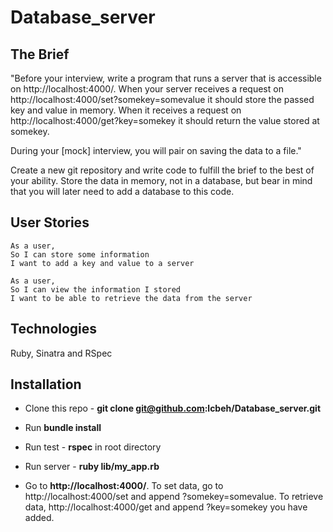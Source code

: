 # Database_server

## The Brief

"Before your interview, write a program that runs a server that is accessible on http://localhost:4000/. When your server receives a request on http://localhost:4000/set?somekey=somevalue it should store the passed key and value in memory. When it receives a request on http://localhost:4000/get?key=somekey it should return the value stored at somekey.

During your [mock] interview, you will pair on saving the data to a file."

Create a new git repository and write code to fulfill the brief to the best of your ability. Store the data in memory, not in a database, but bear in mind that you will later need to add a database to this code.

## User Stories

```
As a user,
So I can store some information
I want to add a key and value to a server

As a user,
So I can view the information I stored
I want to be able to retrieve the data from the server
```

## Technologies
Ruby, Sinatra and RSpec

## Installation
- Clone this repo - **git clone git@github.com:lcbeh/Database_server.git**

- Run **bundle install**

- Run test - **rspec** in root directory

- Run server - **ruby lib/my_app.rb**

- Go to **http://localhost:4000/**. To set data, go to http://localhost:4000/set and append ?somekey=somevalue. To retrieve data, http://localhost:4000/get and append ?key=somekey you have added.
